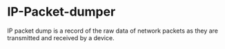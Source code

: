 # IP-Packet-dumper
IP packet dump is a record of the raw data of network packets as they are transmitted and received by a device.
